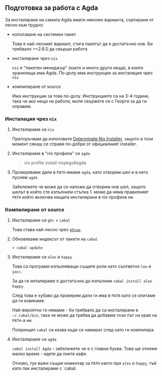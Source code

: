 ## Подготовка за работа с Agda

За инсталиране на самата Agda имате няколко варианта, сортирани от лесно към трудно:
* използване на системен пакет

    Това е най-лесният вариант, стига пакетът да е достатъчно нов. Би трябвало >=2.6.0 да свърши работа
* инсталиране чрез `nix`

    `nix` е "пакетен мениджър" (както и много други неща), в които хранилища има Agda.
    По-долу има инструкции за инсталация чрез `nix`

* компилиране от source

    Има инструкции за това по-долу. Инструкциите са на 3-4 години, така че ако нещо не работи,
    моля свържете се с Георги за да ги оправим.

### Инсталация чрез `nix`

1. Инсталираме си `nix`

    Препоръчвам да използвате [Determinate Nix Installer](https://github.com/DeterminateSystems/nix-installer),
    защото в този момент сякаш се справя по-добре от официалният installer.

2. Инсталираме в "nix профила" си `agda`

    > nix profile install nixpkgs#agda

3. Проверяваме дали в `PATH` имаме `agda`, като отворим шел и в него пуснем `agda`

    Забележете че може да се наложи да отворим нов шел, защото шелът в който сте изпълнили стъпка 1.
    може да няма правилният `PATH` който включва нещата инсталирани в nix профила ни.

### Компилиране от source

1. Инсталираме си `ghc` + `cabal`

    Това става най-лесно чрез [`ghcup`](https://www.haskell.org/ghcup/).

2. Обновяваме индексът от пакети на `cabal`

    ```
    > cabal update
    ```

3. Инсталираме си `alex` и `happy`

    Това са програми изпълняващи същите роли като съответно `lex` и `yacc`.

    За да ги инталираме е достатъчно да изпълним `cabal install alex happy`.

    След това е хубаво да проверим дали ги има в `PATH` като се опитаме да ги извикаме.

    Най-вероятно ги нямаме - би трябвало да са инсталирани в `~/.cabal/bin`, така че може да трябва да добавим този път на края на `PATH`-а ни.

    Попринцип `cabal` си казва къде се намират след като ги компилира.

4. Инсталираме си `agda`

    `cabal install Agda` - забележете че е с главна буква. Това ще отнеме малко време - идете да пиете кафе.

    Отново, тук важи същия коментар за `PATH` както при `alex` и `happy`, тъй като пак инсталираме с `cabal.

